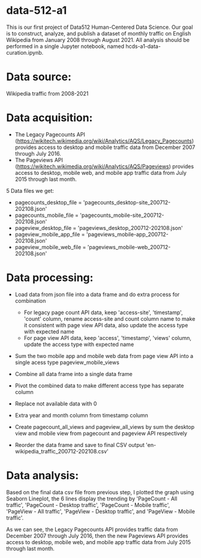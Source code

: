 # data-512-a1

This is our first project of Data512 Human-Centered Data Science. Our goal is to construct, analyze, and publish a dataset of monthly traffic on English Wikipedia from January 2008 through August 2021. All analysis should be performed in a single Jupyter notebook, named hcds-a1-data-curation.ipynb.

# Data source:
Wikipedia traffic from 2008-2021

# Data acquisition:
+ The Legacy Pagecounts API (https://wikitech.wikimedia.org/wiki/Analytics/AQS/Legacy_Pagecounts) provides access to desktop and mobile traffic data from December 2007 through July 2016.
+ The Pageviews API (https://wikitech.wikimedia.org/wiki/Analytics/AQS/Pageviews) provides access to desktop, mobile web, and mobile app traffic data from July 2015 through last month.

5 Data files we get:
+ pagecounts_desktop_file = 'pagecounts_desktop-site_200712-202108.json'
+ pagecounts_mobile_file = 'pagecounts_mobile-site_200712-202108.json'
+ pageview_desktop_file = 'pageviews_desktop_200712-202108.json'
+ pageview_mobile_app_file = 'pageviews_mobile-app_200712-202108.json'
+ pageview_mobile_web_file = 'pageviews_mobile-web_200712-202108.json'

# Data processing:
+ Load data from json file into a data frame and do extra process for combination
   + For legacy page count API data, keep 'access-site', 'timestamp', 'count' column, rename access-site and count column name to make it consistent with page view API data, also update the access type with expected name
   + For page view API data, keep 'access', 'timestamp', 'views' column, update the access type with expected name
   
+ Sum the two mobile app and mobile web data from page view API into a single acess type pageview_mobile_views
+ Combine all data frame into a single data frame
+ Pivot the combined data to make different access type has separate column
+ Replace not available data with 0
+ Extra year and month column from timestamp column
+ Create pagecount_all_views and pageview_all_views by sum the desktop view and mobile view from pagecount and pageview API respectively
+ Reorder the data frame and save to final CSV output 'en-wikipedia_traffic_200712-202108.csv'

# Data analysis:
Based on the final data csv file from previous step, I plotted the graph using Seaborn Lineplot, the 6 lines display the trending by 'PageCount - All traffic', 'PageCount - Desktop traffic', 'PageCount - Mobile traffic', 'PageView - All traffic', 'PageView - Desktop traffic', and 'PageView - Mobile traffic'.

As we can see, the Legacy Pagecounts API provides traffic data from December 2007 through July 2016, then the new Pageviews API provides access to desktop, mobile web, and mobile app traffic data from July 2015 through last month.

